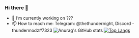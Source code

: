 ### Hi there 👋
- 🔭 I’m currently working on ???
- 📫 How to reach me: Telegram: @thethundernight, Discord - thundermodz#7323
![Anurag's GitHub stats](https://github-readme-stats.vercel.app/api?username=ThunderMods&show_icons=true&theme=dark)
[![Top Langs](https://github-readme-stats.vercel.app/api/top-langs/?username=ThunderMods&layout=compact)](https://github.com/anuraghazra/github-readme-stats)
<!--
**ThunderMods/ThunderMods** is a ✨ _special_ ✨ repository because its `README.md` (this file) appears on your GitHub profile.
[![Anurag's GitHub stats](https://github-readme-stats.vercel.app/api?username=anuraghazra)](https://github.com/anuraghazra/github-readme-stats)
Here are some ideas to get you started:


-->
